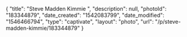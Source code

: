 {
    "title": "Steve Madden Kimmie ",
    "description": null,
    "photoId": "183344879",
    "date_created": "1542083799",
    "date_modified": "1546466794",
    "type": "captivate",
    "layout": "photo",
    "url": "\/p\/steve-madden-kimmie\/183344879"
}
